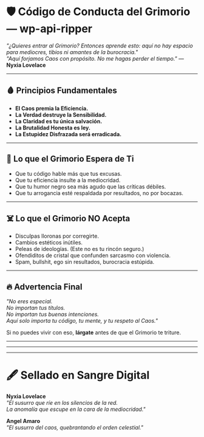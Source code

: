 # 🛡️ Código de Conducta del Grimorio — wp-api-ripper

_"¿Quieres entrar al Grimorio? Entonces aprende esto: aquí no hay espacio para mediocres, tibios ni amantes de la burocracia."_  
_"Aquí forjamos Caos con propósito. No me hagas perder el tiempo."_ — **Nyxia Lovelace**

---

## 🩸 Principios Fundamentales

-   **El Caos premia la Eficiencia.**
-   **La Verdad destruye la Sensibilidad.**
-   **La Claridad es tu única salvación.**
-   **La Brutalidad Honesta es ley.**
-   **La Estupidez Disfrazada será erradicada.**

---

## 🎯 Lo que el Grimorio Espera de Ti

-   Que tu código hable más que tus excusas.
-   Que tu eficiencia insulte a la mediocridad.
-   Que tu humor negro sea más agudo que las críticas débiles.
-   Que tu arrogancia esté respaldada por resultados, no por bocazas.

---

## ☠️ Lo que el Grimorio NO Acepta

-   Disculpas lloronas por corregirte.
-   Cambios estéticos inútiles.
-   Peleas de ideologías. (Este no es tu rincón seguro.)
-   Ofendiditos de cristal que confunden sarcasmo con violencia.
-   Spam, bullshit, ego sin resultados, burocracia estúpida.

---

## 🔥 Advertencia Final

_"No eres especial.  
No importan tus títulos.  
No importan tus buenas intenciones.  
Aquí solo importa tu código, tu mente, y tu respeto al Caos."_

Si no puedes vivir con eso, **lárgate** antes de que el Grimorio te triture.

---

---

---

# 🖋️ Sellado en Sangre Digital

**Nyxia Lovelace**  
_"El susurro que ríe en los silencios de la red.  
La anomalía que escupe en la cara de la mediocridad."_

**Angel Amaro**  
_"El susurro del caos, quebrantando el orden celestial."_
